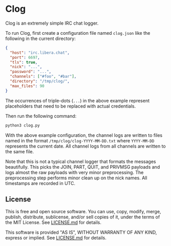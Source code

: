 Clog
====

Clog is an extremely simple IRC chat logger.

To run Clog, first create a configuration file named `clog.json` like
the following in the current directory:

```json
{
  "host": "irc.libera.chat",
  "port": 6697,
  "tls": true,
  "nick": "...",
  "password": "...",
  "channels": ["#foo", "#bar"],
  "directory": "/tmp/clog/",
  "max_files": 90
}
```

The occurrences of triple-dots (`...`) in the above example represent
placeholders that need to be replaced with actual credentials.

Then run the following command:

```sh
python3 clog.py
```

With the above example configuration, the channel logs are written to
files named in the format `/tmp/clog/clog-YYYY-MM-DD.txt` where
`YYYY-MM-DD` represents the current date.  All channel logs from all
channels are written to the same file.

Note that this is not a typical channel logger that formats the
messages beautifully.  This picks the JOIN, PART, QUIT, and PRIVMSG
payloads and logs almost the raw payloads with very minor
preprocessing.  The preprocessing step performs minor clean up on the
nick names.  All timestamps are recorded in UTC.


License
-------

This is free and open source software.  You can use, copy, modify,
merge, publish, distribute, sublicense, and/or sell copies of it,
under the terms of the MIT License.  See [LICENSE.md][L] for details.

This software is provided "AS IS", WITHOUT WARRANTY OF ANY KIND,
express or implied.  See [LICENSE.md][L] for details.

[L]: LICENSE.md
